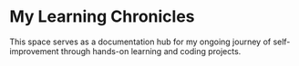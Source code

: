 # My Learning Chronicles
This space serves as a documentation hub for my ongoing journey of self-improvement through hands-on learning and coding projects.
